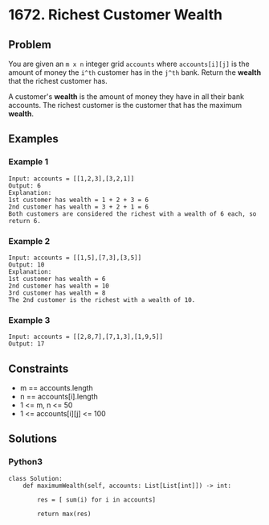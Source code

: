 # 1672. Richest Customer Wealth

## Problem

You are given an `m x n` integer grid `accounts` where `accounts[i][j]` is the amount of money the `i^th` customer has in the `j^th` bank. Return the **wealth** that the richest customer has.

A customer's **wealth** is the amount of money they have in all their bank accounts. The richest customer is the customer that has the maximum **wealth**.

## Examples

### Example 1

```
Input: accounts = [[1,2,3],[3,2,1]]
Output: 6
Explanation:
1st customer has wealth = 1 + 2 + 3 = 6
2nd customer has wealth = 3 + 2 + 1 = 6
Both customers are considered the richest with a wealth of 6 each, so return 6.
```

### Example 2

```
Input: accounts = [[1,5],[7,3],[3,5]]
Output: 10
Explanation: 
1st customer has wealth = 6
2nd customer has wealth = 10 
3rd customer has wealth = 8
The 2nd customer is the richest with a wealth of 10.
```

### Example 3

```
Input: accounts = [[2,8,7],[7,1,3],[1,9,5]]
Output: 17
```

## Constraints

* m == accounts.length
* n == accounts[i].length
* 1 <= m, n <= 50
* 1 <= accounts[i][j] <= 100

## Solutions

### Python3

```
class Solution:
    def maximumWealth(self, accounts: List[List[int]]) -> int:
        
        res = [ sum(i) for i in accounts]
        
        return max(res)
```
